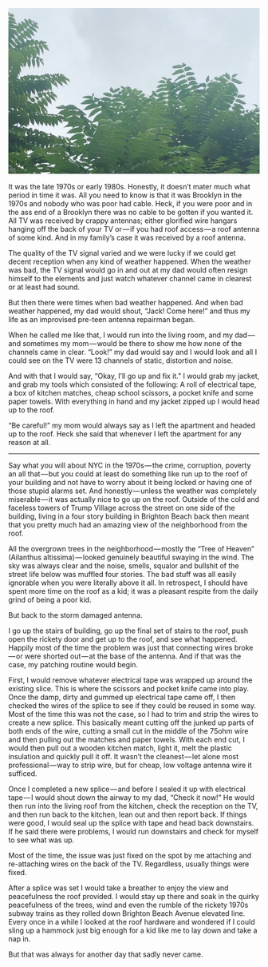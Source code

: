 <!-----
title: Fixing the Roof Antenna
description: >-
  About the experience of being a pre-teen kid tasked with being the family
  antenna repair man.
date: '2019-12-26T05:04:12.467Z'
slug: 3c0321a525b3
----->

![](../img/Fixing-the-Roof-Antenna.jpg)
<!--A shot of a “Tree of Heaven” (ailanthus altissima) spotted — similar to the one mentioned in this piece — on President Street in Gowanus, Brooklyn. (Photo by Jack Szwergold; Taken September 14, 2019)-->

It was the late 1970s or early 1980s. Honestly, it doesn’t mater much what period in time it was. All you need to know is that it was Brooklyn in the 1970s and nobody who was poor had cable. Heck, if you were poor and in the ass end of a Brooklyn there was no cable to be gotten if you wanted it. All TV was received by crappy antennas; either glorified wire hangars hanging off the back of your TV or — if you had roof access — a roof antenna of some kind. And in my family’s case it was received by a roof antenna.

The quality of the TV signal varied and we were lucky if we could get decent reception when any kind of weather happened. When the weather was bad, the TV signal would go in and out at my dad would often resign himself to the elements and just watch whatever channel came in clearest or at least had sound.

But then there were times when bad weather happened. And when bad weather happened, my dad would shout, “Jack! Come here!” and thus my life as an improvised pre-teen antenna repairman began.

When he called me like that, I would run into the living room, and my dad — and sometimes my mom — would be there to show me how none of the channels came in clear. “Look!” my dad would say and I would look and all I could see on the TV were 13 channels of static, distortion and noise.

And with that I would say, “Okay, I’ll go up and fix it.” I would grab my jacket, and grab my tools which consisted of the following: A roll of electrical tape, a box of kitchen matches, cheap school scissors, a pocket knife and some paper towels. With everything in hand and my jacket zipped up I would head up to the roof.

“Be careful!” my mom would always say as I left the apartment and headed up to the roof. Heck she said that whenever I left the apartment for any reason at all.

***

Say what you will about NYC in the 1970s — the crime, corruption, poverty an all that — but you could at least do something like run up to the roof of your building and not have to worry about it being locked or having one of those stupid alarms set. And honestly — unless the weather was completely miserable — it was actually nice to go up on the roof. Outside of the cold and faceless towers of Trump Village across the street on one side of the building, living in a four story building in Brighton Beach back then meant that you pretty much had an amazing view of the neighborhood from the roof.

All the overgrown trees in the neighborhood — mostly the “Tree of Heaven” (Ailanthus altissima) — looked genuinely beautiful swaying in the wind. The sky was always clear and the noise, smells, squalor and bullshit of the street life below was muffled four stories. The bad stuff was all easily ignorable when you were literally above it all. In retrospect, I should have spent more time on the roof as a kid; it was a pleasant respite from the daily grind of being a poor kid.

But back to the storm damaged antenna.

I go up the stairs of building, go up the final set of stairs to the roof, push open the rickety door and get up to the roof, and see what happened. Happily most of the time the problem was just that connecting wires broke — or were shorted out — at the base of the antenna. And if that was the case, my patching routine would begin.

First, I would remove whatever electrical tape was wrapped up around the existing slice. This is where the scissors and pocket knife came into play. Once the damp, dirty and gummed up electrical tape came off, I then checked the wires of the splice to see if they could be reused in some way. Most of the time this was not the case, so I had to trim and strip the wires to create a new splice. This basically meant cutting off the junked up parts of both ends of the wire, cutting a small cut in the middle of the 75ohm wire and then pulling out the matches and paper towels. With each end cut, I would then pull out a wooden kitchen match, light it, melt the plastic insulation and quickly pull it off. It wasn’t the cleanest — let alone most professional — way to strip wire, but for cheap, low voltage antenna wire it sufficed.

Once I completed a new splice — and before I sealed it up with electrical tape — I would shout down the airway to my dad, “Check it now!” He would then run into the living roof from the kitchen, check the reception on the TV, and then run back to the kitchen, lean out and then report back. If things were good, I would seal up the splice with tape and head back downstairs. If he said there were problems, I would run downstairs and check for myself to see what was up.

Most of the time, the issue was just fixed on the spot by me attaching and re-attaching wires on the back of the TV. Regardless, usually things were fixed.

After a splice was set I would take a breather to enjoy the view and peacefulness the roof provided. I would stay up there and soak in the quirky peacefulness of the trees, wind and even the rumble of the rickety 1970s subway trains as they rolled down Brighton Beach Avenue elevated line. Every once in a while I looked at the roof hardware and wondered if I could sling up a hammock just big enough for a kid like me to lay down and take a nap in.

But that was always for another day that sadly never came.
